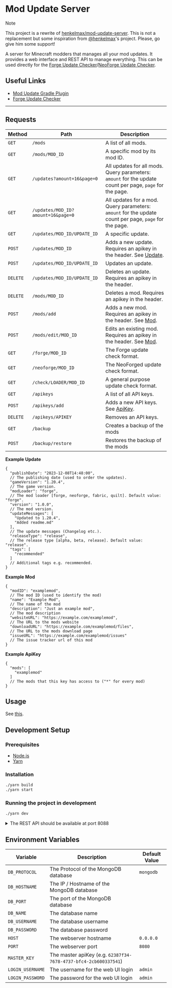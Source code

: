 # Mod Update Server

> [!NOTE]
> This project is a rewrite of [henkelmax/mod-update-server](https://github.com/henkelmax/mod-update-server). This is not a replacement but some inspiration from [@henkelmax](https://github.com/henkelmax)'s project. Please, go give him some support!

A server for Minecraft modders that manages all your mod updates.
It provides a web interface and REST API to manage everything.
This can be used directly for the [Forge Update Checker](https://docs.minecraftforge.net/en/1.20.x/misc/updatechecker/)/[NeoForge Update Checker](https://docs.neoforged.net/docs/misc/updatechecker).

## Useful Links

- [Mod Update Gradle Plugin](https://github.com/henkelmax/mod-update-plugin)
- [Forge Update Checker](https://docs.minecraftforge.net/en/1.20.x/misc/updatechecker/)

---

## Requests

| Method   | Path                               | Description                                                                                              |
|----------|------------------------------------|----------------------------------------------------------------------------------------------------------|
| `GET`    | `/mods`                            | A list of all mods.                                                                                      |
| `GET`    | `/mods/MOD_ID`                     | A specific mod by its mod ID.                                                                            |
| `GET`    | `/updates?amount=16&page=0`        | All updates for all mods. Query parameters: `amount` for the update count per page, `page` for the page. |
| `GET`    | `/updates/MOD_ID?amount=16&page=0` | All updates for a mod. Query parameters: `amount` for the update count per page, `page` for the page.    |
| `GET`    | `/updates/MOD_ID/UPDATE_ID`        | A specific update.                                                                                       |
| `POST`   | `/updates/MOD_ID`                  | Adds a new update. Requires an apikey in the header. See [Update](#update).                              |
| `POST`   | `/updates/MOD_ID/UPDATE_ID`        | Updates an update.                                                                                       |
| `DELETE` | `/updates/MOD_ID/UPDATE_ID`        | Deletes an update. Requires an apikey in the header.                                                     |
| `DELETE` | `/mods/MOD_ID`                     | Deletes a mod. Requires an apikey in the header.                                                         |
| `POST`   | `/mods/add`                        | Adds a new mod. Requires an apikey in the header. See [Mod](#mod).                                       |
| `POST`   | `/mods/edit/MOD_ID`                | Edits an existing mod. Requires an apikey in the header. See [Mod](#mod).                                |
| `GET`    | `/forge/MOD_ID`                    | The Forge update check format.                                                                           |
| `GET`    | `/neoforge/MOD_ID`                 | The NeoForged update check format.                                                                       |
| `GET`    | `/check/LOADER/MOD_ID`             | A general purpose update check format.                                                                   |
| `GET`    | `/apikeys`                         | A list of all API keys.                                                                                  |
| `POST`   | `/apikeys/add`                     | Adds a new API keys. See [ApiKey](#apikey).                                                              |
| `DELETE` | `/apikeys/APIKEY`                  | Removes an API keys.                                                                                     |
| `GET`    | `/backup`                          | Creates a backup of the mods                                                                             |
| `POST`   | `/backup/restore`                  | Restores the backup of the mods                                                                          |

**Example Update**

```json5
{
  "publishDate": "2023-12-08T14:48:00",
  // The publishing date (used to order the updates).
  "gameVersion": "1.20.4",
  // The game version.
  "modLoader": "forge",
  // The mod loader [forge, neoforge, fabric, quilt]. Default value: "forge".
  "version": "1.0.0",
  // The mod version.
  "updateMessages": [
    "Updated to 1.20.4",
    "Added readme.md"
  ],
  // The update messages (Changelog etc.).
  "releaseType": "release",
  // The release type [alpha, beta, release]. Default value: "release".
  "tags": [
    "recommended"
  ]
  // Additional tags e.g. recommended.
}
```

**Example Mod**

```json5
{
  "modID": "examplemod",
  // The mod ID (used to identify the mod)
  "name": "Example Mod",
  // The name of the mod
  "description": "Just an example mod",
  // The mod description
  "websiteURL": "https://example.com/examplemod",
  // The URL to the mods website
  "downloadURL": "https://example.com/examplemod/files",
  // The URL to the mods download page
  "issueURL": "https://example.com/examplemod/issues"
  // The issue tracker url of this mod
}
```

**Example ApiKey**

```json5
{
  "mods": [
    "examplemod"
  ]
  // The mods that this key has access to ("*" for every mod)
}
```

## Usage

See [this](docker_compose.md).

## Development Setup

### Prerequisites

- [Node.js](https://nodejs.org/)
- [Yarn](https://yarnpkg.com/)

### Installation

```sh
./yarn build
./yarn start
```

### Running the project in development

```sh
./yarn dev
```

<details>
and the web interface is usually available at port 3000 (If not already in use).

> The web interface is in development
<summary>The REST API should be available at port 8088<summary>
</details>

## Environment Variables

| Variable         | Description                                                     | Default Value |
|------------------|-----------------------------------------------------------------|---------------|
| `DB_PROTOCOL`    | The Protocol of the MongoDB database                            | `mongodb`     |
| `DB_HOSTNAME`    | The IP / Hostname of the MongoDB database                       | ` `           |
| `DB_PORT`        | The port of the MongoDB database                                | ` `           |
| `DB_NAME`        | The database name                                               | ` `           |
| `DB_USERNAME`    | The database username                                           | ` `           |
| `DB_PASSWORD`    | The database password                                           | ` `           |
| `HOST`           | The webserver hostname                                          | `0.0.0.0`     |
| `PORT`           | The webserver port                                              | `8080`        |
| `MASTER_KEY`     | The master apiKey (e.g. `62387f34-7678-4737-bfc4-2cb600337541`) | ` `           |
| `LOGIN_USERNAME` | The username for the web UI login                               | `admin`       |
| `LOGIN_PASSWORD` | The password for the web UI login                               | `admin`       |